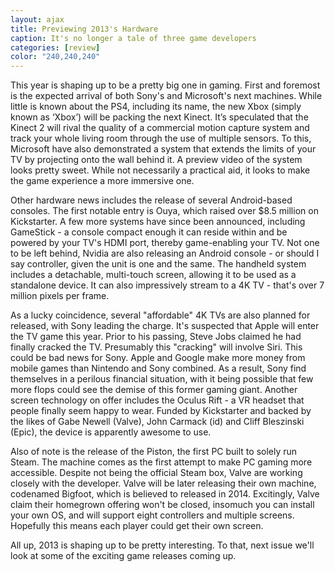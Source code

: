 ```yaml
---
layout: ajax
title: Previewing 2013's Hardware
caption: It's no longer a tale of three game developers
categories: [review]
color: "240,240,240"
---
```


This year is shaping up to be a pretty big one in gaming. First and foremost is the expected arrival of both Sony's and Microsoft's next machines. While little is known about the PS4, including its name, the new Xbox (simply known as ‘Xbox’) will be packing the next Kinect. It’s speculated that the Kinect 2 will rival the quality of a commercial motion capture system and track your whole living room through the use of multiple sensors. To this, Microsoft have also demonstrated a system that extends the limits of your TV by projecting onto the wall behind it. A preview video of the system looks pretty sweet. While not necessarily a practical aid, it looks to make the game experience a more immersive one.

Other hardware news includes the release of several Android-based consoles. The first notable entry is Ouya, which raised over $8.5 million on Kickstarter. A few more systems have since been announced, including GameStick - a console compact enough it can reside within and be powered by your TV's HDMI port, thereby game-enabling your TV. Not one to be left behind, Nvidia are also releasing an Android console - or should I say controller, given the unit is one and the same. The handheld system includes a detachable, multi-touch screen, allowing it to be used as a standalone device. It can also impressively stream to a 4K TV - that's over 7 million pixels per frame.

As a lucky coincidence, several "affordable" 4K TVs are also planned for released, with Sony leading the charge. It's suspected that Apple will enter the TV game this year. Prior to his passing, Steve Jobs claimed he had finally cracked the TV. Presumably this "cracking" will involve Siri. This could be bad news for Sony. Apple and Google make more money from mobile games than Nintendo and Sony combined. As a result, Sony find themselves in a perilous financial situation, with it being possible that few more flops could see the demise of this former gaming giant. Another screen technology on offer includes the Oculus Rift - a VR headset that people finally seem happy to wear. Funded by Kickstarter and backed by the likes of Gabe Newell (Valve), John Carmack (id) and Cliff Bleszinski (Epic), the device is apparently awesome to use.

Also of note is the release of the Piston, the first PC built to solely run Steam. The machine comes as the first attempt to make PC gaming more accessible. Despite not being the official Steam box, Valve are working closely with the developer. Valve will be later releasing their own machine, codenamed Bigfoot, which is believed to released in 2014. Excitingly, Valve claim their homegrown offering won't be closed, insomuch you can install your own OS, and will support eight controllers and multiple screens. Hopefully this means each player could get their own screen.

All up, 2013 is shaping up to be pretty interesting. To that, next issue we'll look at some of the exciting game releases coming up.
